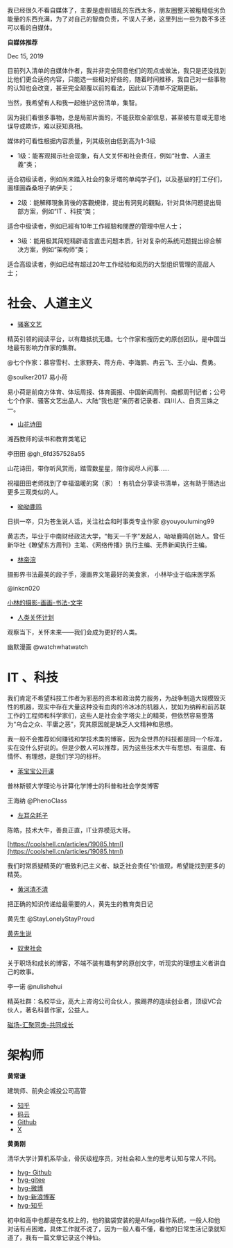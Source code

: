 我已经很久不看自媒体了，主要是虚假错乱的东西太多，朋友圈整天被粗糙低劣负能量的东西充满，为了对自己的智商负责，不误人子弟，这里列出一些为数不多还可以看的自媒体。

**自媒体推荐**

Dec 15, 2019

目前列入清单的自媒体作者，我并非完全同意他们的观点或做法，我只是还没找到比他们更合适的内容，只能选一些相对好些的，随着时间推移，我自己对一些事物的认知也会改变，甚至完全颠覆以前的看法，因此以下清单不定期更新。

当然，我希望有人和我一起维护这份清单，集智。

因为我们看很多事物，总是局部片面的，不能获取全部信息，甚至被有意或无意地误导或欺诈，难以获知真相。

媒体的可看性根据内容质量，列其级别由低到高为1-3级

- 1级：能客观揭示社会现象，有人文关怀和社会责任，例如“社會、人道主義”类；

适合初级读者，例如尚未踏入社会的象牙塔的单纯学子们，以及基层的打工仔们，圖樣圖森桑坦子納伊夫；

- 2级：能解釋現象背後的客觀規律，提出有洞見的觀點，针对具体问题提出局部方案，例如“IT 、科技“类；

适合中级读者，例如已經有10年工作經驗和閱歷的管理中层人士；

- 3级：能用极其简短精辟语言直击问题本质，针对复杂的系统问题提出综合解决方案，例如“架构师”类；

适合高级读者，例如已经有超过20年工作经验和阅历的大型组织管理的高层人士；

# 社会、人道主义

- [骚客文艺](https://mp.weixin.qq.com/s/KzuMXbkO2RxR6ycM9rxtkQ)

精英引领的阅读平台，以有趣抵抗无趣。七个作家和搜历史的原创团队，是中国当地最有影响力作家的集群。

@七个作家：慕容雪村、土家野夫、蒋方舟、李海鹏、冉云飞、王小山、费勇。

@soulker2017 易小荷

易小荷是前南方体育、体坛周报、体育画报、中国新闻周刊、南都周刊记者；公号七个作家、骚客文艺出品人、大陆“我也是”亲历者记录者、四川人、自贡三姝之一。

- [山花诗田](https://mp.weixin.qq.com/s/n0kKa_fUZnXHVmbWIaLUpg)

湘西教师的读书和教育类笔记

李田田 @gh_6fd357528a55

山花诗田，带你听风赏雨，踏雪数星星，陪你阅尽人间事......

祝福田田老师找到了幸福温暖的窝（家）！有机会分享读书清单，这有助于筛选出更多三观类似的人。


- [呦呦鹿鸣](https://mp.weixin.qq.com/s/lVuiBXwu7HCHznkiBB-wlA)

日拱一卒，只为苍生说人话，关注社会和时事类专业作家
@youyouluming99

黄志杰，毕业于中南财经政法大学，“每天一千字”发起人，呦呦鹿鸣创始人。曾任新华社《瞭望东方周刊》主笔、《网络传播》执行主编、无界新闻执行主编。


- [林帝浣](http://art.sysu.edu.cn/teacher/91)

摄影界书法最美的段子手，漫画界文笔最好的美食家， 小林毕业于临床医学系

@inkcn020

[小林的摄影-画画-书法-文字](https://mp.weixin.qq.com/s/6AaV5VmD1qmawZoaD6-YAQ)

- [人类关怀计划](https://mp.weixin.qq.com/s/cbKtFAccawUJOR_bCy1rww)

观察当下，关怀未来——我们会成为更好的人类。

幽默漫画 @watchwhatwatch



# IT 、科技

我们肯定不希望科技工作者为邪恶的资本和政治势力服务，为战争制造大规模毁灭性的机器，现实中存在大量这种没有血肉的冷冰冰的机器人，犹如为纳粹和前苏联工作的工程师和科学家们，这些人是社会金字塔尖上的精英，但依然容易堕落为“乌合之众、平庸之恶”，究其原因就是缺乏人文精神和思想。

我一般不会推荐如何赚钱和学技术类的博客，因为全世界的科技都是同一个标准，实在没什么好说的。但是少数人可以推荐，因为这些技术大牛有思想、有温度、有情怀、有理想，是我们学习的标杆。


- [苯宝宝公开课](https://mp.weixin.qq.com/s/T1QZrg-TZB1J-R0caKxfZg)

普林斯顿大学理论与计算化学博士的科普和社会学类博客

王海纳 @PhenoClass


- [左耳朵耗子](https://coolshell.cn/haoel)

陈皓，技术大牛，善良正直，IT业界模范大哥。

[https://coolshell.cn/articles/19085.html](https://coolshell.cn/articles/19085.html)

我们时常质疑精英的“极致利己主义者、缺乏社会责任”价值观，希望能找到更多的精英。

- [黄河清不清](https://mp.weixin.qq.com/s/bygs2JC3d3YnMFgxRMRBWw)

把正确的知识传递给最需要的人，黄先生的教育类日记

黄先生 @StayLonelyStayProud

[黄先生说](https://podcasts.apple.com/us/podcast/%E9%BB%84%E5%85%88%E7%94%9F%E8%AF%B4/id1560816534)



- [奴隶社会](https://mp.weixin.qq.com/s/SzxxamVZs-hGXKKE-fNoNg)

关于职场和成长的博客，不端不装有趣有梦的原创文字，听现实的理想主义者讲自己的故事。

李一诺 @nulishehui

精英社群：名校毕业，高大上咨询公司合伙人，挨踢界的连续创业者，顶级VC合伙人，著名科普作家，公益人。

[磁场-汇聚同类-共同成长](https://apps.apple.com/us/app/%E7%A3%81%E5%9C%BA-%E6%B1%87%E8%81%9A%E5%90%8C%E7%B1%BB-%E5%85%B1%E5%90%8C%E6%88%90%E9%95%BF/id946845043)



# 架构师

**黄常谦** 

建筑师、前央企城投公司高管

- [知乎](https://www.zhihu.com/people/cqhwang)
- [码云](https://gitee.com/cqhwang_admin)
- [Github](https://github.com/cqhwang)
- [X ](https://twitter.com/ChangHuang5464)

**黄勇刚**

清华大学计算机系毕业，骨灰级程序员，对社会和人生的思考认知与常人不同。

- [hyg- Github](http://xuemen.github.io/PSMD/)
- [hyg-gitee](https://gitee.com/hyg)
- [hyg-微博](https://weibo.com/u/1494926084)
- [hyg-新浪博客](http://blog.sina.com.cn/mars22)
- [hyg-知乎](https://www.zhihu.com/people/huang-yong-gang)


初中和高中也都是在名校上的，他的脑袋安装的是Alfago操作系统，一般人和他对话有点困难，具体工作就不说了，因为一般人看不懂，看他的日常生活记录就知道了，我有一篇文章记录这个神仙。

